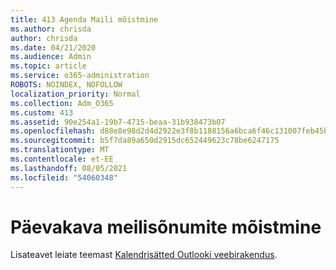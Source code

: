 ```yaml
---
title: 413 Agenda Maili mõistmine
ms.author: chrisda
author: chrisda
ms.date: 04/21/2020
ms.audience: Admin
ms.topic: article
ms.service: o365-administration
ROBOTS: NOINDEX, NOFOLLOW
localization_priority: Normal
ms.collection: Adm_O365
ms.custom: 413
ms.assetid: 90e254a1-19b7-4715-beaa-31b938473b07
ms.openlocfilehash: d88e8e98d2d4d2922e3f8b1188156a6bca6f46c131007feb45b745f36f2ff46d
ms.sourcegitcommit: b5f7da89a650d2915dc652449623c78be6247175
ms.translationtype: MT
ms.contentlocale: et-EE
ms.lasthandoff: 08/05/2021
ms.locfileid: "54060348"
---
```

# <a name="understanding-agenda-mail"></a>Päevakava meilisõnumite mõistmine

Lisateavet leiate teemast [Kalendrisätted Outlooki veebirakendus](https://support.office.com/article/12cba5a4-4f95-4d00-bfc3-b694aa67ac8f.aspx).
